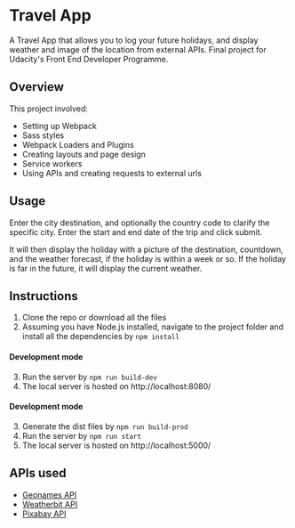 # Travel App

A Travel App that allows you to log your future holidays, and display weather and image of the location from external APIs. Final project for Udacity's Front End Developer Programme. 

## Overview
This project involved:
- Setting up Webpack
- Sass styles
- Webpack Loaders and Plugins
- Creating layouts and page design
- Service workers
- Using APIs and creating requests to external urls

## Usage

Enter the city destination, and optionally the country code to clarify the specific city. Enter the start and end date of the trip and click submit. 

It will then display the holiday with a picture of the destination, countdown, and the weather forecast, if the holiday is within a week or so. If the holiday is far in the future, it will display the current weather.


## Instructions
1. Clone the repo or download all the files
2. Assuming you have Node.js installed, navigate to the project folder and install all the dependencies by `npm install`

#### Development mode 
3. Run the server by `npm run build-dev`
4. The local server is hosted on http://localhost:8080/

#### Development mode 
3. Generate the dist files by `npm run build-prod`
3. Run the server by `npm run start`
4. The local server is hosted on http://localhost:5000/

## APIs used
- [Geonames API](http://www.geonames.org/export/web-services.html)
- [Weatherbit API](https://www.weatherbit.io/api)
- [Pixabay API](https://pixabay.com/api/docs/)

